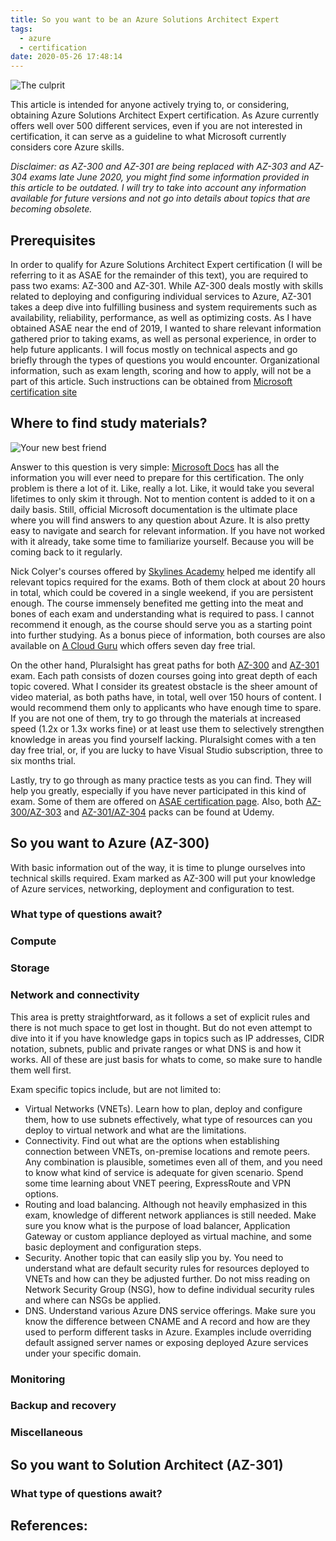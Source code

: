 ```yaml
---
title: So you want to be an Azure Solutions Architect Expert
tags:
  - azure
  - certification
date: 2020-05-26 17:48:14
---
```


![The culprit](https://miro.medium.com/max/3840/1*_HYOZExV1wV2f0OrfZ9YcA.png)

This article is intended for anyone actively trying to, or considering, obtaining Azure Solutions Architect Expert certification. As Azure currently offers well over 500 different services, even if you are not interested in certification, it can serve as a guideline to what Microsoft currently considers core Azure skills. 

_Disclaimer: as AZ-300 and AZ-301 are being replaced with AZ-303 and AZ-304 exams late June 2020, you might find some information provided in this article to be outdated. I will try to take into account any information available for future versions and not go into details about topics that are becoming obsolete._

## Prerequisites

In order to qualify for Azure Solutions Architect Expert certification (I will be referring to it as ASAE for the remainder of this text), you are required to pass two exams: AZ-300 and AZ-301. While AZ-300 deals mostly with skills related to deploying and configuring individual services to Azure, AZ-301 takes a deep dive into fulfilling business and system requirements such as availability, reliability, performance, as well as optimizing costs. As I have obtained ASAE near the end of 2019, I wanted to share relevant information gathered prior to taking exams, as well as personal experience, in order to help future applicants. I will focus mostly on technical aspects and go briefly through the types of questions you would encounter. Organizational information, such as exam length, scoring and how to apply, will not be a part of this article. Such instructions can be obtained from [Microsoft certification site](https://docs.microsoft.com/en-us/learn/certifications/azure-solutions-architect)

## Where to find study materials?

![Your new best friend](https://i0.wp.com/win10.guru/wp-content/uploads/2019/03/MicrosoftDocs.jpg)

Answer to this question is very simple: [Microsoft Docs](https://docs.microsoft.com) has all the information you will ever need to prepare for this certification. The only problem is there a lot of it. Like, really a lot. Like, it would take you several lifetimes to only skim it through. Not to mention content is added to it on a daily basis. Still, official Microsoft documentation is the ultimate place where you will find answers to any question about Azure. It is also pretty easy to navigate and search for relevant information. If you have not worked with it already, take some time to familiarize yourself. Because you will be coming back to it regularly.

Nick Colyer's courses offered by [Skylines Academy](https://courses.skylinesacademy.com/p/az-300-301) helped me identify all relevant topics required for the exams. Both of them clock at about 20 hours in total, which could be covered in a single weekend, if you are persistent enough. The course immensely benefited me getting into the meat and bones of each exam and understanding what is required to pass. I cannot recommend it enough, as the course should serve you as a starting point into further studying. As a bonus piece of information, both courses are also available on [A Cloud Guru](https://acloud.guru/azure-cloud-training) which offers seven day free trial.

On the other hand, Pluralsight has great paths for both [AZ-300](https://www.pluralsight.com/paths/microsoft-azure-architect-technologies-az-300) and [AZ-301](https://www.pluralsight.com/paths/microsoft-azure-architect-design-az-301) exam. Each path consists of dozen courses going into great depth of each topic covered. What I consider its greatest obstacle is the sheer amount of video material, as both paths have, in total, well over 150 hours of content. I would recommend them only to applicants who have enough time to spare. If you are not one of them, try to go through the materials at increased speed (1.2x or 1.3x works fine) or at least use them to selectively strengthen knowledge in areas you find yourself lacking. Pluralsight comes with a ten day free trial, or, if you are lucky to have Visual Studio subscription, three to six months trial.

Lastly, try to go through as many practice tests as you can find. They will help you greatly, especially if you have never participated in this kind of exam. Some of them are offered on [ASAE certification page](https://docs.microsoft.com/en-us/learn/certifications/azure-solutions-architect). Also, both [AZ-300/AZ-303](https://www.udemy.com/course/azure-architect-technologies-practice-tests-az-300-az-303) and [AZ-301/AZ-304](https://www.udemy.com/course/az-301-azure-architect-design-practice-test) packs can be found at Udemy.

## So you want to Azure (AZ-300)
With basic information out of the way, it is time to plunge ourselves into technical skills required. Exam marked as AZ-300 will put your knowledge of Azure services, networking, deployment and configuration to test.

### What type of questions await?

### Compute

### Storage

### Network and connectivity
This area is pretty straightforward, as it follows a set of explicit rules and there is not much space to get lost in thought. But do not even attempt to dive into it if you have knowledge gaps in topics such as IP addresses, CIDR notation, subnets, public and private ranges or what DNS is and how it works. All of these are just basis for whats to come, so make sure to handle them well first.

Exam specific topics include, but are not limited to:
* Virtual Networks (VNETs). Learn how to plan, deploy and configure them, how to use subnets effectively, what type of resources can you deploy to virtual network and what are the limitations.
* Connectivity. Find out what are the options when establishing connection between VNETs, on-premise locations and remote peers. Any combination is plausible, sometimes even all of them, and you need to know what kind of service is adequate for given scenario. Spend some time learning about VNET peering, ExpressRoute and VPN options.
* Routing and load balancing. Although not heavily emphasized in this exam, knowledge of different network appliances is still needed. Make sure you know what is the purpose of load balancer, Application Gateway or custom appliance deployed as virtual machine, and some basic deployment and configuration steps.
* Security. Another topic that can easily slip you by. You need to understand what are default security rules for resources deployed to VNETs and how can they be adjusted further. Do not miss reading on Network Security Group (NSG), how to define individual security rules and where can NSGs be applied.
* DNS. Understand various Azure DNS service offerings. Make sure you know the difference between CNAME and A record and how are they used to perform different tasks in Azure. Examples include overriding default assigned server names or exposing deployed Azure services under your specific domain.
### Monitoring

### Backup and recovery

### Miscellaneous

## So you want to Solution Architect (AZ-301)

### What type of questions await?

## References:

